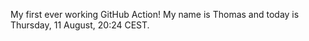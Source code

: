 My first ever working GitHub Action!
My name is Thomas and today is Thursday, 11 August, 20:24 CEST. 
